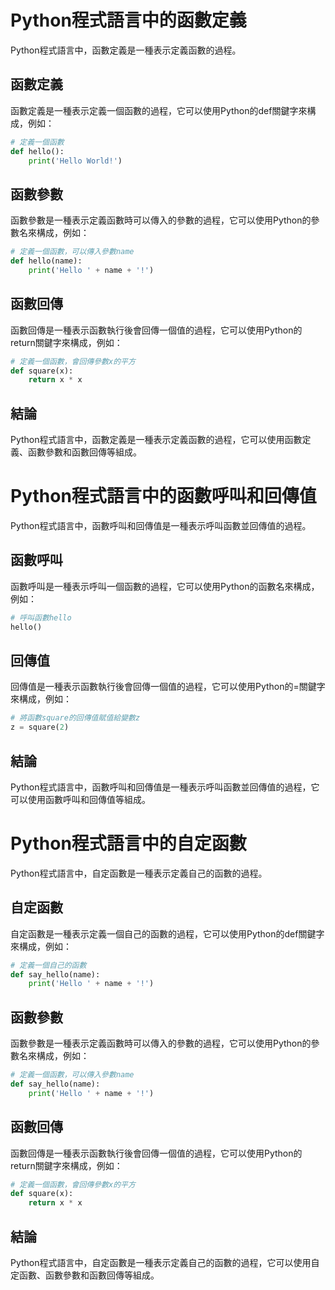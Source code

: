 # Python程式語言中的函數定義
Python程式語言中，函數定義是一種表示定義函數的過程。

## 函數定義
函數定義是一種表示定義一個函數的過程，它可以使用Python的def關鍵字來構成，例如：

```python
# 定義一個函數
def hello():
    print('Hello World!')
```

## 函數參數
函數參數是一種表示定義函數時可以傳入的參數的過程，它可以使用Python的參數名來構成，例如：

```python
# 定義一個函數，可以傳入參數name
def hello(name):
    print('Hello ' + name + '!')
```

## 函數回傳
函數回傳是一種表示函數執行後會回傳一個值的過程，它可以使用Python的return關鍵字來構成，例如：

```python
# 定義一個函數，會回傳參數x的平方
def square(x):
    return x * x
```

## 結論
Python程式語言中，函數定義是一種表示定義函數的過程，它可以使用函數定義、函數參數和函數回傳等組成。


# Python程式語言中的函數呼叫和回傳值
Python程式語言中，函數呼叫和回傳值是一種表示呼叫函數並回傳值的過程。

## 函數呼叫
函數呼叫是一種表示呼叫一個函數的過程，它可以使用Python的函數名來構成，例如：

```python
# 呼叫函數hello
hello()
```

## 回傳值
回傳值是一種表示函數執行後會回傳一個值的過程，它可以使用Python的=關鍵字來構成，例如：

```python
# 將函數square的回傳值賦值給變數z
z = square(2)
```

## 結論
Python程式語言中，函數呼叫和回傳值是一種表示呼叫函數並回傳值的過程，它可以使用函數呼叫和回傳值等組成。

# Python程式語言中的自定函數
Python程式語言中，自定函數是一種表示定義自己的函數的過程。

## 自定函數
自定函數是一種表示定義一個自己的函數的過程，它可以使用Python的def關鍵字來構成，例如：

```python
# 定義一個自己的函數
def say_hello(name):
    print('Hello ' + name + '!')
```

## 函數參數
函數參數是一種表示定義函數時可以傳入的參數的過程，它可以使用Python的參數名來構成，例如：

```python
# 定義一個函數，可以傳入參數name
def say_hello(name):
    print('Hello ' + name + '!')
```

## 函數回傳
函數回傳是一種表示函數執行後會回傳一個值的過程，它可以使用Python的return關鍵字來構成，例如：

```python
# 定義一個函數，會回傳參數x的平方
def square(x):
    return x * x
```

## 結論
Python程式語言中，自定函數是一種表示定義自己的函數的過程，它可以使用自定函數、函數參數和函數回傳等組成。